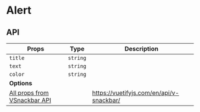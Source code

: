 # Alert

## API

| **Props**               | **Type**  |**Description**                                               |
| ----------------------- | --------- |------------------------------------------------------------- |
| `title`                 | `string`  |                                                              |
| `text`                  | `string`  |                                                              |
| `color`                 | `string`  |                                                              |
| **Options**             |           |                                                              |
| [All props from VSnackbar API](https://vuetifyjs.com/en/api/v-snackbar/)||https://vuetifyjs.com/en/api/v-snackbar/
